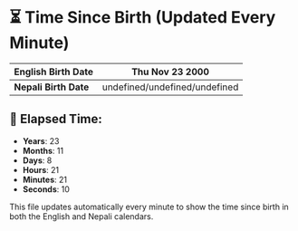 # ⏳ Time Since Birth (Updated Every Minute)

| **English Birth Date** | Thu Nov 23 2000 |
|------------------------|-------------------------------------|
| **Nepali Birth Date**  | undefined/undefined/undefined                  |

## 📅 Elapsed Time:

- **Years**: 23
- **Months**: 11
- **Days**: 8
- **Hours**: 21
- **Minutes**: 21
- **Seconds**: 10

This file updates automatically every minute to show the time since birth in both the English and Nepali calendars.